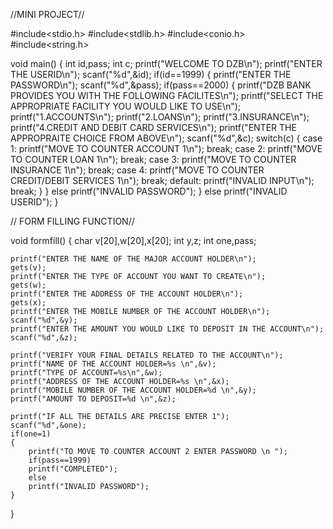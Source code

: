 //MINI PROJECT//

#include<stdio.h>
#include<stdlib.h>
#include<conio.h>
#include<string.h>

void main()
{
    int id,pass;
    int c;
    printf("WELCOME TO DZB\n");
    printf("ENTER THE USERID\n");
    scanf("%d",&id);
    if(id==1999)
    {
        printf("ENTER THE PASSWORD\n");
        scanf("%d",&pass);
        if(pass==2000)
        {
            printf("DZB BANK PROVIDES YOU WITH THE FOLLOWING FACILITES\n");
            printf("SELECT THE APPROPRIATE FACILITY YOU WOULD LIKE TO USE\n");
            printf("1.ACCOUNTS\n");
            printf("2.LOANS\n");
            printf("3.INSURANCE\n");
            printf("4.CREDIT AND DEBIT CARD SERVICES\n");
            printf("ENTER THE APPROPRAITE CHOICE FROM ABOVE\n");
            scanf("%d",&c);
            switch(c)
            {
                case 1: printf("MOVE TO COUNTER ACCOUNT 1\n");
                        break;
                case 2: printf("MOVE TO COUNTER LOAN 1\n");
                        break;
                case 3: printf("MOVE TO COUNTER INSURANCE 1\n");
                        break;
                case 4: printf("MOVE TO COUNTER CREDIT/DEBIT SERVICES 1\n");
                        break;
                default: printf("INVALID INPUT\n");
                        break;
            }
        }
        else
        printf("INVALID PASSWORD");
    }
    else
    printf("INVALID USERID");
}

// FORM FILLING FUNCTION//


void formfill()
{
    char v[20],w[20],x[20];
    int y,z;
    int one,pass;

    printf("ENTER THE NAME OF THE MAJOR ACCOUNT HOLDER\n");
    gets(v);
    printf("ENTER THE TYPE OF ACCOUNT YOU WANT TO CREATE\n");
    gets(w);
    printf("ENTER THE ADDRESS OF THE ACCOUNT HOLDER\n");
    gets(x);
    printf("ENTER THE MOBILE NUMBER OF THE ACCOUNT HOLDER\n");
    scanf("%d",&y);
    printf("ENTER THE AMOUNT YOU WOULD LIKE TO DEPOSIT IN THE ACCOUNT\n");
    scanf("%d",&z);

    printf("VERIFY YOUR FINAL DETAILS RELATED TO THE ACCOUNT\n");
    printf("NAME OF THE ACCOUNT HOLDER=%s \n",&v);
    printf("TYPE OF ACCOUNT=%s\n",&w);
    printf("ADDRESS OF THE ACCOUNT HOLDER=%s \n",&x);
    printf("MOBILE NUMBER OF THE ACCOUNT HOLDER=%d \n",&y);
    printf("AMOUNT TO DEPOSIT=%d \n",&z);

    printf("IF ALL THE DETAILS ARE PRECISE ENTER 1");
    scanf("%d",&one);
    if(one=1)
    {
        printf("TO MOVE TO COUNTER ACCOUNT 2 ENTER PASSWORD \n ");
        if(pass==1999)
        printf("COMPLETED");
        else
        printf("INVALID PASSWORD");
    }
}
